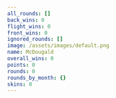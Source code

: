 ```yaml
---
all_rounds: []
back_wins: 0
flight_wins: 0
front_wins: 0
ignored_rounds: []
image: /assets/images/default.png
name: McDougald
overall_wins: 0
points: 0
rounds: 0
rounds_by_month: {}
skins: 0
---
```

